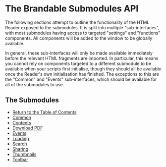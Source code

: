 # The Brandable Submodules API

The following sections attempt to outline the functionality of the HTML Reader exposed to the submodules.
It is split into multiple "sub-interfaces", with most submodules having access to targeted "settings" and "functions" components.
All components will be added to the window to be globally available.

In general, these sub-interfaces will only be made available immediately before the relevant HTML fragments are imported.
In particular, this means you cannot rely on components targeted to a different submodule to be available when your scripts first initialise, though they should all be available once the Reader's own initialisation has finished.
The exceptions to this are the "Common" and "Events" sub-interfaces, which should be available for all of the submodules to use.

## The Submodules

+ [Return to the Table of Contents](../../readme.md)
+ [Common](./common.md)
+ [Contents](./contents.md)
+ [Download PDF](./downloadPdf.md)
+ [Events](./events.md)
+ [Loading](./loading.md)
+ [Search](./search.md)
+ [Sharing](./sharing.md)
+ [Thumbnails](./thumbnails.md)
+ [Toolbar](./toolbar.md)
